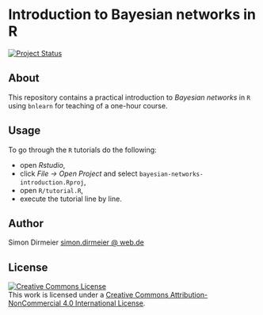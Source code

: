# Introduction to Bayesian networks in R

[![Project Status](https://www.repostatus.org/badges/latest/concept.svg)](https://www.repostatus.org/#concept)

## About

This repository contains a practical introduction to *Bayesian networks* in `R`  using `bnlearn` for teaching of a one-hour course.

## Usage

To go through the `R` tutorials do the following:

- open *Rstudio*,
- click *File -> Open Project* and select `bayesian-networks-introduction.Rproj`,
- open `R/tutorial.R`,
- execute the tutorial line by line.

## Author

Simon Dirmeier <a href="mailto:simon.dirmeier@web.de">simon.dirmeier @ web.de</a>

## License

<a rel="license" href="http://creativecommons.org/licenses/by-nc/4.0/"><img alt="Creative Commons License" style="border-width:0" src="https://i.creativecommons.org/l/by-nc/4.0/88x31.png" /></a><br />This work  is licensed under a <a rel="license" href="http://creativecommons.org/licenses/by-nc/4.0/">Creative Commons Attribution-NonCommercial 4.0 International License</a>.
